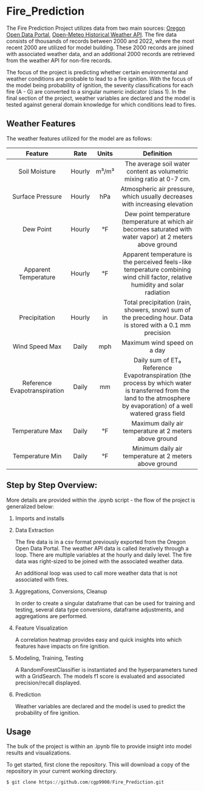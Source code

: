 # Fire_Prediction

The Fire Prediction Project utilizes data from two main sources: [Oregon Open Data Portal](https://data.oregon.gov/Natural-Resources/ODF-Fire-Occurrence-Data-2000-2022/fbwv-q84y/about_data), [Open-Meteo Historical Weather API](https://open-meteo.com/en/docs/historical-weather-api). The fire data consists of thousands of records between 2000 and 2022, where the most recent 2000 are utilized for model building. These 2000 records are joined with associated weather data, and an additional 2000 records are retrieved from the weather API for non-fire records. 

The focus of the project is predicting whether certain environmental and weather conditions are probable to lead to a fire ignition. With the focus of the model being probability of ignition, the severity classifications for each fire (A - G) are converted to a singular numeric indicator (class 1). In the final section of the project, weather variables are declared and the model is tested against general domain knowledge for which conditions lead to fires.

## Weather Features

The weather features utilized for the model are as follows: 

| Feature |       Rate        | Units  |     Definition    |
|:-------:|:-----------------:|:------:|:-----------------:|
| Soil Moisture | Hourly | m³/m³ |The average soil water content as volumetric mixing ratio at 0-7 cm. |
| Surface Pressure | Hourly | hPa | Atmospheric air pressure, which usually decreases with increasing elevation|
| Dew Point | Hourly | °F | Dew point temperature (temperature at which air becomes saturated with water vapor) at 2 meters above ground | 
| Apparent Temperature | Hourly | °F | Apparent temperature is the perceived feels-like temperature combining wind chill factor, relative humidity and solar radiation |
| Precipitation | Hourly | in | Total precipitation (rain, showers, snow) sum of the preceding hour. Data is stored with a 0.1 mm precision |
| Wind Speed Max | Daily | mph | Maximum wind speed on a day |
| Reference Evapotranspiration | Daily | mm | Daily sum of ET₀ Reference Evapotranspiration (the process by which water is transferred from the land to the atmosphere by evaporation) of a well watered grass field |
| Temperature Max | Daily | °F | Maximum daily air temperature at 2 meters above ground |
| Temperature Min | Daily | °F | Minimum daily air temperature at 2 meters above ground |


## Step by Step Overview:

More details are provided within the .ipynb script - the flow of the project is generalized below:

1. Imports and installs

2. Data Extraction

    The fire data is in a csv format previously exported from the Oregon Open Data Portal. The weather API data is called iteratively through a loop. There are multiple variables at the hourly and daily level. The fire data was right-sized to be joined with the associated weather data. 
    
    An additional loop was used to call more weather data that is not associated with fires. 

3. Aggregations, Conversions, Cleanup

    In order to create a singular dataframe that can be used for training and testing, several data type conversions, dataframe adjustments, and aggregations are performed. 

4. Feature Visualization

    A correlation heatmap provides easy and quick insights into which features have impacts on fire ignition. 

5. Modeling, Training, Testing

    A RandomForestClassifier is instantiated and the hyperparameters tuned with a GridSearch. The models f1 score is evaluated and associated precision/recall displayed. 

6. Prediction

    Weather variables are declared and the model is used to predict the probability of fire ignition.

## Usage

The bulk of the project is within an .ipynb file to provide insight into model results and visualizations.

To get started, first clone the repository. This will download a copy of the repository in your current working directory. 

```python
$ git clone https://github.com/cgp9900/Fire_Prediction.git
```
